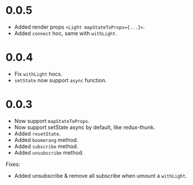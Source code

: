 # 0.0.5
- Added render props `<Light mapStateToProps={...}>`.
- Added `connect` hoc, same with `withLight`.

# 0.0.4
- Fix `withLight` hocs.
- `setState` now support `async` function.

# 0.0.3
- Now support `mapStateToProps`.
- Now support setState async by default, like redux-thunk.
- Added `resetState`.
- Added `boomerang` method.
- Added `subscribe` method.
- Added `unsubscribe` method.

Fixes:
- Added unsubscribe & remove all subscribe when umount a `withLight`.
